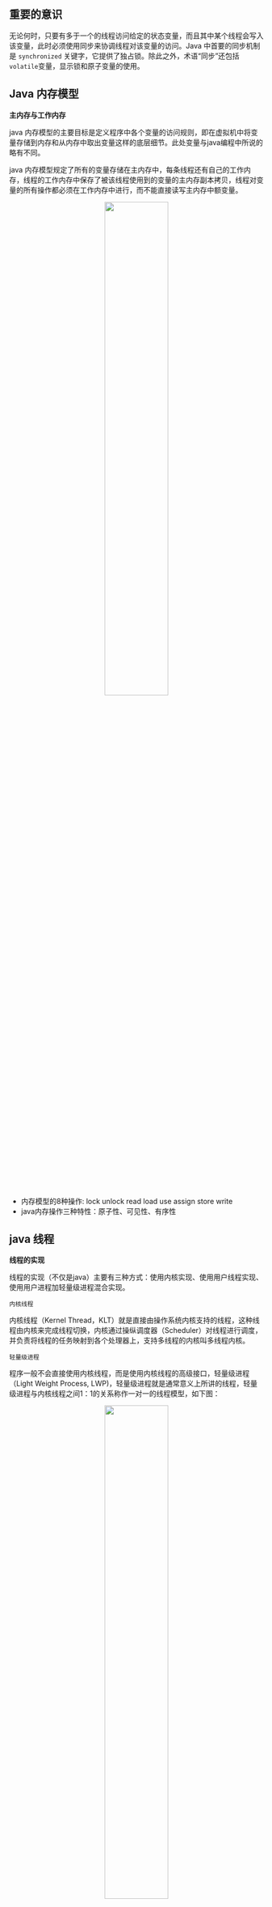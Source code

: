 ## 重要的意识
无论何时，只要有多于一个的线程访问给定的状态变量，而且其中某个线程会写入该变量，此时必须使用同步来协调线程对该变量的访问。Java 中首要的同步机制是 `synchronized` 关键字，它提供了独占锁。除此之外，术语“同步”还包括`volatile`变量，显示锁和原子变量的使用。

## Java 内存模型

**主内存与工作内存**

java 内存模型的主要目标是定义程序中各个变量的访问规则，即在虚拟机中将变量存储到内存和从内存中取出变量这样的底层细节。此处变量与java编程中所说的略有不同。

java 内存模型规定了所有的变量存储在主内存中，每条线程还有自己的工作内存，线程的工作内存中保存了被该线程使用到的变量的主内存副本拷贝，线程对变量的所有操作都必须在工作内存中进行，而不能直接读写主内存中额变量。

<div align="center">
    <img src="../zzzimg/java/javaMem.png" width="50%">
</div>

- 内存模型的8种操作: lock unlock read load use assign store write
- java内存操作三种特性：原子性、可见性、有序性

## java 线程

**线程的实现**

线程的实现（不仅是java）主要有三种方式：使用内核实现、使用用户线程实现、使用用户进程加轻量级进程混合实现。

`内核线程`

内核线程（Kernel Thread，KLT）就是直接由操作系统内核支持的线程，这种线程由内核来完成线程切换，内核通过操纵调度器（Scheduler）对线程进行调度，并负责将线程的任务映射到各个处理器上，支持多线程的内核叫多线程内核。

`轻量级进程`

程序一般不会直接使用内核线程，而是使用内核线程的高级接口，轻量级进程（Light Weight Process, LWP)，轻量级进程就是通常意义上所讲的线程，轻量级进程与内核线程之间1：1的关系称作一对一的线程模型，如下图：

<div align="center">
    <img src="../zzzimg/java/LWT.png" width="50%">
</div>

局限：
1. 基于内核线程实现，所以各种进程操作都需要进行系统调用，需要在用户态和内核态之间来回切换，代价较高。
2. 支持轻量级进程会消耗一定的内核资源（如内核栈空间），因此一个系统支持的轻量级进程的数量有限。

`用户线程`

广义上来说，除了内核线程之外的，都是用户线程（User Thread, UT)，包括轻量级进程。

狭义上的用户线程指的是完全建立在用户空间的线程库上，系统内核不能感知线程的存在。用户线程的所有操作不需要在
用户态、内核态切换，操作可以十分消耗快速。但是线程的管理没有内核的支援，都需要用户自己管理，因此比较复杂，所以现在使用比较少。

`混合实现`

内核线程与用户线程一起使用的实现方式，既存在用户线程，也存在轻量级进程。用户线程还是完全建立在用户空间，操作依然廉价，并且支持大规模的用户线程并发。而操作系统提供支持的轻量级进程作为用户线程和内核线程之间的桥梁，通过内核来管理线程。在这种混合模式中，用户线程与轻量级进程的数量比是 M : N 的关系，如下图：

<div align="center">
    <img src="../zzzimg/java/mix.png" width="50%">
</div>

### java 线程调度

线程调度是指系统为线程分配处理器使用权的过程，主要调度方式有两种，分别是`协同式线程调度`（Cooperative Threads-Scheduling）和`抢占式线程调度`（Preemptive Threads-Scheduling）。

使用协同式调度的多线程系统，线程的执行时间由线程本身来控制，线程把自己的工作执行完了之后，要主动通知系统切换到另外一个线程上。好处：实现简单，坏处：线程执行时间不可控制。

抢占式调度的多线程系统，那么每个线程将由系统来分配执行时间，线程的切换不由线程本身来决定（在Java中，`Thread.yield()`可以让出执行时间，但是要获取执行时间的话，线程本身是没有什么办法的）。在这种实现线程调度的方式下，线程的执行时间是系统可控的，也不会有一个线程导致整个进程阻塞的问题，Java使用的线程调度方式就是抢占式调度。

**线程状态转换**

Java语言定义了5种线程状态，在任意一个时间点，一个线程只能有且只有其中的一种状态，这5种状态分别如下：

- `新建（New）：`创建后尚未启动的线程处于这种状态。

- `运行（Runable）`：Runable包括了操作系统线程状态中的Running和Ready，也就是处于此状态的线程有可能正在执行，也有可能正在等待着CPU为它分配执行时间。

- `无限期等待（Waiting）`：处于这种状态的线程不会被分配CPU执行时间，它们要等待被其他线程显式地唤醒。以下方法会让线程陷入无限期的等待状态：
    - 没有设置Timeout参数的Object.wait()方法。
    - 没有设置Timeout参数的Thread.join()方法。
    - LockSupport.park()方法。
  
- `限期等待（Timed Waiting）`：处于这种状态的线程也不会被分配CPU执行时间，不过无须等待被其他线程显式地唤醒，在一定时间之后它们会由系统自动唤醒。以下方法会让线程进入限期等待状态：
  - Thread.sleep()方法。
  - 设置了Timeout参数的Object.wait()方法。
  - 设置了Timeout参数的Thread.join()方法。
  - LockSupport.parkNanos()方法。
  - LockSupport.parkUntil()方法

- `阻塞（Blocked）`：线程被阻塞了，“阻塞状态”与“等待状态”的区别是：“阻塞状态”在等待着获取到一个排他锁，这个事件将在另外一个线程放弃这个锁的时候发生；而“等待状态”则是在等待一段时间，或者唤醒动作的发生。在程序等待进入同步区域的时候，线程将进入这种状态。

- `结束（Terminated）`：已终止线程的线程状态，线程已经结束执行。

<div align="center">
    <img src="../zzzimg/java/thread state.png" width="50%">
</div>

**线程安全**

线程安全定义：当多个线程访问一个对象时，如果不用考虑这些线程在运行时环境下的调度和交替执行，也不需要进行额外的同步，或者在调用方进行任何其他的协调操作，调用这个对象的行为都可以获得正确的结果，那这个对象是线程安全的。

将Java语言中各种操作共享的数据分为以下5类：
- 不可变：绝对线程安全；
  
- 绝对线程安全: 不管运行时环境如何，调用者都不需要任何额外的同步措施,很难达到。

- 相对线程安全：通常意义上所讲的线程安全，它需要保证对这个对象单独的操作是线程安全的，我们在调用的时候不需要做额外的保障措施，但是对于一些特定顺序的连续调用，就可能需要在调用端使用额外的同步手段来保证调用的正确性。

- 线程兼容：线程兼容是指对象本身并不是线程安全的，但是可以通过在调用端正确地使用同步手段来保证对象在并发环境中可以安全地使用，我们平常说一个类不是线程安全的，绝大多数时候指的是这一种情况。

- 线程对立：线程对立是指无论调用端是否采取了同步措施，都无法在多线程环境中并发使用的代码。

## 线程安全实现方法

**互斥同步(阻塞同步)**

在Java中，最基本的互斥同步手段就是synchronized关键字，synchronized关键字经过编译之后，会在同步块的前后分别形成`monitorenter`和`monitorexit`这两个字节码指令，这两个字节码都需要一个reference类型的参数来指明要锁定和解锁的对象。如果Java程序中的synchronized明确指定了对象参数，那就是这个对象的reference；如果没有明确指定，那就根据synchronized修饰的是实例方法还是类方法，去取对应的对象实例或Class对象来作为锁对象。

在执行monitorenter指令时，首先要尝试获取对象的锁。如果这个对象没被锁定，或者当前线程已经拥有了那个对象的锁，把锁的计数器加1，相应的，在执行monitorexit指令时会将锁计数器减1，当计数器为0时，锁就被释放。如果获取对象锁失败，那当前线程就要阻塞等待，直到对象锁被另外一个线程释放为止。

Java的线程是映射到操作系统的原生线程之上的，如果要阻塞或唤醒一个线程，都需要操作系统来帮忙完成，这就需要从用户态转换到核心态中，因此状态转换需要耗费很多的处理器时间。对于代码简单的同步块（如被synchronized修饰的getter()或setter()方法），状态转换消耗的时间有可能比用户代码执行的时间还要长。所以synchronized是Java语言中一个重量级（Heavyweight）的操作，有经验的程序员都会在确实必要的情况下才使用这种操作。

**非阻塞同步**

从处理问题的方式上说，互斥同步属于一种悲观的并发策略，总是认为只要不去做正确的同步措施（例如加锁），那就肯定会出现问题，无论共享数据是否真的会出现竞争，它都要进行加锁（这里讨论的是概念模型，实际上虚拟机会优化掉很大一部分不必要的加锁）、用户态核心态转换、维护锁计数器和检查是否有被阻塞的线程需要唤醒等操作。随着硬件指令集的发展，我们有了另外一个选择：`基于冲突检测的乐观并发策略，通俗地说，就是先进行操作，如果没有其他线程争用共享数据，那操作就成功了；如果共享数据有争用，产生了冲突，那就再采取其他的补偿措施`（最常见的补偿措施就是不断地重试，直到成功为止），这种乐观的并发策略的许多实现都不需要把线程挂起，因此这种同步操作称为非阻塞同步（Non-Blocking Synchronization）。

尽管CAS看起来很美，但显然这种操作无法涵盖互斥同步的所有使用场景，并且CAS从语义上来说并不是完美的，存在这样的一个逻辑漏洞：如果一个变量V初次读取的时候是A值，并且在准备赋值的时候检查到它仍然为A值，那我们就能说它的值没有被其他线程改变过了吗？如果在这段期间它的值曾经被改成了B，后来又被改回为A，那CAS操作就会误认为它从来没有被改变过。这个漏洞称为CAS操作的`"ABA"`问题。

## 锁优化

**自旋锁与自适应自旋**

互斥同步对性能最大的影响是阻塞的实现，挂起线程和恢复线程的操作都需要转入内核态中完成，这些操作给系统的并发性能带来了很大的压力。同时在许多应用上，共享数据的锁定状态只会持续很短的一段时间，为了这段时间去挂起和恢复线程并不值得。如果物理机器有一个以上的处理器，能让两个或以上的线程同时并行执行，我们就可以让后面请求锁的那个线程“稍等一下”，但不放弃处理器的执行时间，看看持有锁的线程是否很快就会释放锁。为了让线程等待，我们只需让线程执行一个忙循环（自旋），这项技术就是所谓的`自旋锁`。如果锁被占用的时间很短，自旋等待的效果就会非常好，反之，如果锁被占用的时间很长，那么自旋的线程只会白白消耗处理器资源，而不会做任何有用的工作，反而会带来性能上的浪费。自旋等待的时间必须要有一定的限度，如果自旋超过了限定的次数仍然没有成功获得锁，就应当使用传统的方式去挂起线程了。自旋次数的默认值是10次，用户可以使用参数-XX:PreBlockSpin来更改。`自适应意味着自旋的时间不再固定了，而是由前一次在同一个锁上的自旋时间及锁的拥有者的状态来决定。`

**锁消除**

锁消除是指虚拟机即时编译器在运行时，对一些代码上要求同步，但是被检测到不可能存在共享数据竞争的锁进行消除。

变量是否逃逸，对于虚拟机来说需要使用数据流分析来确定，但是程序员自己应该是很清楚的，怎么会在明知道不存在数据争用的情况下要求同步呢？答案是有许多同步措施并不是程序员自己加入的。如下例：
```java
// 程序员写的代码
public String concatString（String s1，String s2，String s3）{
    return s1+s2+s3；
}

// 编译器转化后的代码
public String concatString（String s1，String s2，String s3）{
    StringBuffer sb=new StringBuffer()；
    sb.append（s1）；
    sb.append（s2）；
    sb.append（s3）；
    return sb.toString()；
}
```

**锁粗化**

原则上，我们在编写代码的时候，总是推荐将同步块的作用范围限制得尽量小——只在共享数据的实际作用域中才进行同步，这样是为了使得需要同步的操作数量尽可能变小，如果存在锁竞争，那等待锁的线程也能尽快拿到锁。

大部分情况下，上面的原则都是正确的，但是如果一系列的连续操作都对同一个对象反复加锁和解锁，甚至加锁操作是出现在循环体中的，那即使没有线程竞争，频繁地进行互斥同步操作也会导致不必要的性能损耗。

代码清单13-7中连续的append()方法就属于这类情况。如果虚拟机探测到有这样一串零碎的操作都对同一个对象加锁，将会把加锁同步的范围扩展（粗化）到整个操作序列的外部，以代码清单13-7为例，就是扩展到第一个append()操作之前直至最后一个append()操作之后，这样只需要加锁一次就可以了。

